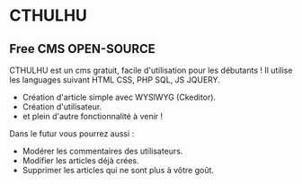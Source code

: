 # CTHULHU
## Free CMS OPEN-SOURCE
CTHULHU est un cms gratuit, facile d'utilisation pour les débutants ! Il utilise les languages suivant HTML CSS, PHP SQL, JS JQUERY.
  - Création d'article simple avec WYSIWYG (Ckeditor).
  - Création d'utilisateur.
  - et plein d'autre fonctionnalité à venir !

Dans le futur vous pourrez aussi :
  - Modérer les commentaires des utilisateurs.
  - Modifier les articles déjà crées.
  - Supprimer les articles qui ne sont plus à vôtre goût.
